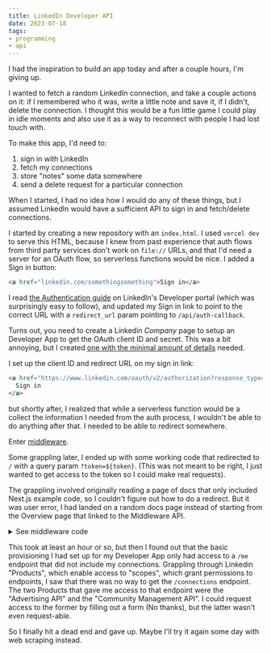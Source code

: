 ```yaml
---
title: LinkedIn Developer API
date: 2023-07-18
tags:
- programming
- api
---
```


I had the inspiration to build an app today and after a couple hours, I'm giving up.

I wanted to fetch a random LinkedIn connection, and take a couple actions on it:
if I remembered who it was, write a little note and save it, if I didn't, delete
the connection. I thought this would be a fun little game I could play in idle
moments and also use it as a way to reconnect with people I had lost touch with.

To make this app, I'd need to:

1. sign in with LinkedIn
2. fetch my connections
3. store "notes" some data somewhere
4. send a delete request for a particular connection

When I started, I had no idea how I would do any of these things, but I assumed LinkedIn would have
a sufficient API to sign in and fetch/delete connections.

I started by creating a new repository with an `index.html`. I used `vercel dev` to serve this
HTML, because I knew from past experience that auth flows from third party services
don't work on `file://` URLs, and that I'd need a server for an OAuth flow, so serverless
functions would be nice. I added a Sign in button:

```html
<a href="linkedin.com/somethingsomething">Sign in</a>
```

I read [the Authentication guide][1] on LinkedIn's Developer portal (which was
surprisingly easy to follow), and updated my Sign in link to point to the correct
URL with a `redirect_url` param pointing to `/api/auth-callback`.

Turns out, you need to create a Linkedin _Company_ page to setup an Developer App
to get the OAuth client ID and secret. This was a bit annoying, but I created
[one with the minimal amount of details][2] needed.

I set up the client ID and redirect URL on my sign in link:

```html
<a href="https://www.linkedin.com/oauth/v2/authorization?response_type=code&client_id={redacted}&redirect_uri=http%3A%2F%2Flocalhost%3A3000%2Fapi%2Fauth-callback&state=foobar&scope=r_liteprofile%20r_emailaddress">
  Sign in
</a>
```

but shortly after, I realized that while a serverless function would be a collect the information I
needed from the auth process, I wouldn't be able to do anything after that. I needed to be able to
redirect somewhere.

Enter [middleware][3].

Some grappling later, I ended up with some working code that redirected to `/` with a query
param `?token=${token}`. (This was not meant to be right, I just wanted to get access to
the token so I could make real requests).

The grappling involved originally reading a page of docs that only included Next.js example
code, so I couldn't figure out how to do a redirect. But it was user error, I had landed on
a random docs page instead of starting from the Overview page that linked to the Middleware API.

<details>
<summary>See middleware code</summary>

```js
export const config = {
  matcher: "/auth-callback",
};

export default async function (req) {
  const reqURL = new URL(req.url);
  const { searchParams: params } = reqURL;
  if (params.has("error")) {
    return Response.redirect(new URL("/?failed=true", req.url));
  }

  const code = params.get("code");

  let token;
  try {
    // hand wave over next step
    token = await getToken(code);
  } catch (e) {
    // nothing
  }

  if (!token) {
    return Response.redirect(new URL("/?failed=true", req.url));
  }

  return Response.redirect(new URL(`/?token=${token}`, req.url));
}

// get token using authCode
async function getToken(code) {
  const queryParams = new URLSearchParams({
    grant_type: 'authorization_code',
    code,
    client_id: '{redacted}',
    client_secret: '{redacted}',
    redirect_uri: "http://localhost:3000/auth-callback",
  });

  const res = await await fetch(
    `https://www.linkedin.com/oauth/v2/accessToken?${queryParams}`, {
    method: "POST",
    headers: {
      "Content-Type": "application/json",
    },
  });

  const json = await res.json();
  if (res.ok) {
    return json.access_token;
  }

  throw new Error("Failed", json.error);
}
```
</details>

This took at least an hour or so, but then I found out that the basic
provisioning I had set up for my Developer App only had access to a `/me`
endpoint that did not include my connections. Grappling through Linkedin
"Products", which enable access to "scopes", which grant permissions to
endpoints, I saw that there was no way to get the `/connections` endpoint. The
two Products that gave me access to that endpoint were the "Advertising API" and
the "Community Management API". I could request access to the former by filling
out a form (No thanks), but the latter wasn't even request-able.

So I finally hit a dead end and gave up. Maybe I'll try it again some day with
web scraping instead.

[1]: https://learn.microsoft.com/en-us/linkedin/shared/authentication/authentication
[2]: https://www.linkedin.com/company/my-little-company-123
[3]: https://vercel.com/docs/concepts/functions/edge-middleware/middleware-api
